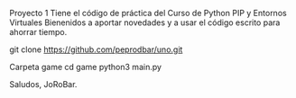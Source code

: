 Proyecto 1
Tiene el código de práctica del Curso de Python PIP y Entornos Virtuales
Bienenidos a aportar novedades y a usar el código escrito para ahorrar tiempo.

git clone https://github.com/peprodbar/uno.git

Carpeta game
cd game
python3 main.py

Saludos,
JoRoBar.

